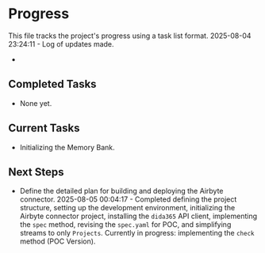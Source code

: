# Progress

This file tracks the project's progress using a task list format.
2025-08-04 23:24:11 - Log of updates made.

*

## Completed Tasks

*   None yet.

## Current Tasks

*   Initializing the Memory Bank.

## Next Steps

*   Define the detailed plan for building and deploying the Airbyte connector.
2025-08-05 00:04:17 - Completed defining the project structure, setting up the development environment, initializing the Airbyte connector project, installing the `dida365` API client, implementing the `spec` method, revising the `spec.yaml` for POC, and simplifying streams to only `Projects`. Currently in progress: implementing the `check` method (POC Version).